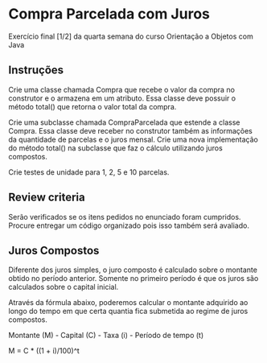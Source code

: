 # Compra Parcelada com Juros

Exercício final [1/2] da quarta semana do curso Orientação a Objetos com Java

## Instruções

Crie uma classe chamada Compra que recebe o valor da compra no construtor e o armazena em um atributo. Essa classe deve possuir o método total() que retorna o valor total da compra.

Crie uma subclasse chamada CompraParcelada que estende a classe Compra. Essa classe deve receber no construtor também as informações da quantidade de parcelas e o juros mensal. Crie uma nova implementação do método total() na subclasse que faz o cálculo utilizando juros compostos.

Crie testes de unidade para 1, 2, 5 e 10 parcelas.

## Review criteria

Serão verificados se os itens pedidos no enunciado foram cumpridos. Procure entregar um código organizado pois isso também será avaliado.

## Juros Compostos

Diferente dos juros simples, o juro composto é calculado sobre o montante obtido no período anterior. Somente no primeiro período é que os juros são calculados sobre o capital inicial.

Através da fórmula abaixo, poderemos calcular o montante adquirido ao longo do tempo em que certa quantia fica submetida ao regime de juros compostos.

Montante (M) - Capital (C) - Taxa (i) - Período de tempo (t)

M = C * ((1 + i)/100)^t
